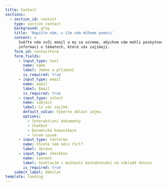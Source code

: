 ```yaml
---
title: Contact
sections:
  - section_id: contact
    type: section_contact
    background: gray
    title: 'Napište nám, s čím vám můžeme pomoci'
    content: >
      Svěřte nám svůj email a my se ozveme, abychom vám mohli poskytnout maximum
      informací o tématech, která vás zajímají.
    form_id: contactForm
    form_fields:
      - input_type: text
        name: name
        label: Jméno a příjmení
        is_required: true
      - input_type: email
        name: email
        label: Email
        is_required: true
      - input_type: select
        name: subject
        label: Co vás zajímá
        default_value: Vyberte oblast zájmu
        options:
          - Interaktivní dokumenty
          - Chatbot
          - Dynamická komunikace
          - lorem-ipsum
      - input_type: textarea
        name: Chcete nám něco říct?
        label: Zpráva
      - input_type: checkbox
        name: consent
        label: Souhlasím s možností kontaktování na základě dotazu
        is_required: true
    submit_label: Odeslat
template: landing
---
```

